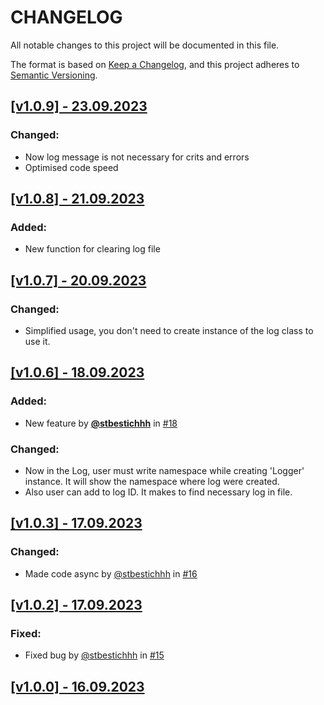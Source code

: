 # CHANGELOG

All notable changes to this project will be documented in this file.

The format is based on [Keep a Changelog](https://keepachangelog.com/en/1.0.0/),
and this project adheres to [Semantic Versioning](https://semver.org/spec/v2.0.0.html).

## [[v1.0.9] - 23.09.2023](https://github.com/stbestichhh/FileLogger-NuGet-package/releases/tag/v1.0.9)

### Changed:
- Now log message is not necessary for crits and errors
- Optimised code speed

## [[v1.0.8] - 21.09.2023](https://github.com/stbestichhh/FileLogger-NuGet-package/releases/tag/v1.0.8)

### Added:
- New function for clearing log file

## [[v1.0.7] - 20.09.2023](https://github.com/stbestichhh/FileLogger-NuGet-package/releases/tag/v1.0.7)

### Changed:
- Simplified usage, you don't need to create instance of the log class to use it.

## [[v1.0.6] - 18.09.2023](https://github.com/stbestichhh/FileLogger-NuGet-package/releases/tag/v1.0.6)

### Added:
- New feature by **[@stbestichhh](https://github.com/stbestichhh)** in [#18](https://github.com/stbestichhh/FileLogger-NuGet-package/pull/18)

### Changed:
- Now in the Log, user must write namespace while creating 'Logger' instance. It will show the namespace where log were created.
- Also user can add to log ID. It makes to find necessary log in file.

## [[v1.0.3] - 17.09.2023](https://github.com/stbestichhh/FileLogger-NuGet-package/releases/tag/v1.0.3)

### Changed:
* Made code async by [@stbestichhh](https://github.com/stbestichhh/dotNET-LoggerService/releases/tag/v1.0.0) in [#16](https://github.com/stbestichhh/FileLogger-NuGet-package/pull/16)

## [[v1.0.2] - 17.09.2023](https://github.com/stbestichhh/FileLogger-NuGet-package/releases/tag/v1.0.2)

### Fixed:
* Fixed bug by [@stbestichhh](https://github.com/stbestichhh) in [#15](https://github.com/stbestichhh/FileLogger-NuGet-package/pull/15)

## [[v1.0.0] - 16.09.2023](https://github.com/stbestichhh/dotNET-LoggerService/releases/tag/v1.0.0)
